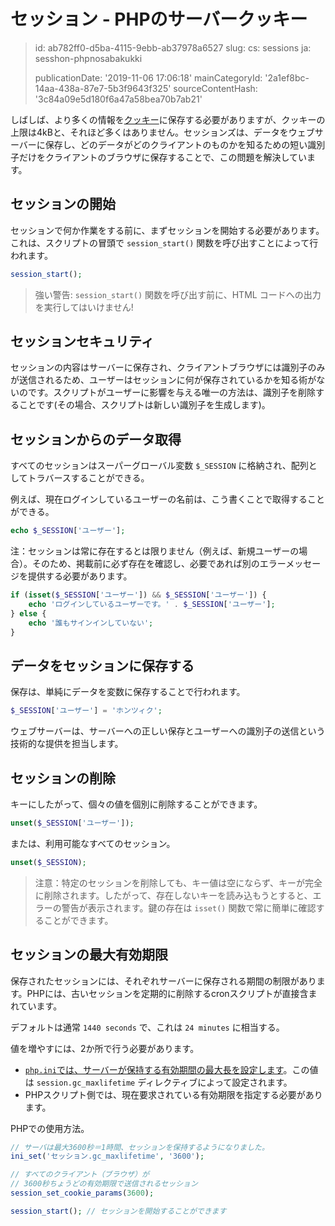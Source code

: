 セッション - PHPのサーバークッキー
====================

> id: ab782ff0-d5ba-4115-9ebb-ab37978a6527
> slug:
> 	cs: sessions
> 	ja: sesshon-phpnosabakukki
> 
> publicationDate: '2019-11-06 17:06:18'
> mainCategoryId: '2a1ef8bc-14aa-438a-87e7-5b3f9643f325'
> sourceContentHash: '3c84a09e5d180f6a47a58bea70b7ab21'

しばしば、より多くの情報を<a href="/cookies">クッキー</a>に保存する必要がありますが、クッキーの上限は4kBと、それほど多くはありません。セッションズは、データをウェブサーバーに保存し、どのデータがどのクライアントのものかを知るための短い識別子だけをクライアントのブラウザに保存することで、この問題を解決しています。

セッションの開始
---------------------

セッションで何か作業をする前に、まずセッションを開始する必要があります。これは、スクリプトの冒頭で `session_start()` 関数を呼び出すことによって行われます。

```php
session_start();
```

> 強い警告: `session_start()` 関数を呼び出す前に、HTML コードへの出力を実行してはいけません!

セッションセキュリティ
-------------------

セッションの内容はサーバーに保存され、クライアントブラウザには識別子のみが送信されるため、ユーザーはセッションに何が保存されているかを知る術がないのです。スクリプトがユーザーに影響を与える唯一の方法は、識別子を削除することです(その場合、スクリプトは新しい識別子を生成します)。

セッションからのデータ取得
----------------------

すべてのセッションはスーパーグローバル変数 `$_SESSION` に格納され、配列としてトラバースすることができる。

例えば、現在ログインしているユーザーの名前は、こう書くことで取得することができる。

```php
echo $_SESSION['ユーザー'];
```

注：セッションは常に存在するとは限りません（例えば、新規ユーザーの場合）。そのため、掲載前に必ず存在を確認し、必要であれば別のエラーメッセージを提供する必要があります。

```php
if (isset($_SESSION['ユーザー']) && $_SESSION['ユーザー']) {
    echo 'ログインしているユーザーです。' . $_SESSION['ユーザー'];
} else {
    echo '誰もサインインしていない';
}
```

データをセッションに保存する
----------------------

保存は、単純にデータを変数に保存することで行われます。

```php
$_SESSION['ユーザー'] = 'ホンツィク';
```

ウェブサーバーは、サーバーへの正しい保存とユーザーへの識別子の送信という技術的な提供を担当します。

セッションの削除
----------------

キーにしたがって、個々の値を個別に削除することができます。

```php
unset($_SESSION['ユーザー']);
```

または、利用可能なすべてのセッション。

```php
unset($_SESSION);
```

> 注意：特定のセッションを削除しても、キー値は空にならず、キーが完全に削除されます。したがって、存在しないキーを読み込もうとすると、エラーの警告が表示されます。鍵の存在は `isset()` 関数で常に簡単に確認することができます。

セッションの最大有効期限
---------------------------------

保存されたセッションには、それぞれサーバーに保存される期間の制限があります。PHPには、古いセッションを定期的に削除するcronスクリプトが直接含まれています。

デフォルトは通常 `1440 seconds` で、これは `24 minutes` に相当する。

値を増やすには、2か所で行う必要があります。

- <a href="/info">`php.ini`では、サーバーが保持する有効期間の最大長を設定します</a>。この値は `session.gc_maxlifetime` ディレクティブによって設定されます。
- PHPスクリプト側では、現在要求されている有効期限を指定する必要があります。

PHPでの使用方法。

```php
// サーバは最大3600秒＝1時間、セッションを保持するようになりました。
ini_set('セッション.gc_maxlifetime', '3600');

// すべてのクライアント（ブラウザ）が
// 3600秒ちょうどの有効期限で送信されるセッション
session_set_cookie_params(3600);

session_start(); // セッションを開始することができます
```
